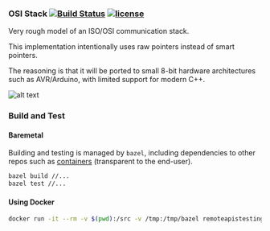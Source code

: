 ### OSI Stack [![Build Status](https://travis-ci.org/mihaigalos/osi_stack.svg?branch=master)](https://travis-ci.org/mihaigalos/osi_stack) [![license](https://img.shields.io/badge/license-GPLv3-brightgreen.svg)](LICENSE)

Very rough model of an ISO/OSI communication stack.

This implementation intentionally uses raw pointers instead of smart pointers.

The reasoning is that it will be ported to small 8-bit hardware architectures such as AVR/Arduino, with limited support for modern C++.


![alt text](screenshots/iso_osi_layers.png "ISO/OSI Layers (Rough Model).")

### Build and Test

#### Baremetal

Building and testing is managed by `bazel`, including dependencies to other repos such as [containers](https://github.com/mihaigalos/containers) (transparent to the end-user).

```bash
bazel build //...
bazel test //...
```

#### Using Docker

```bash
docker run -it --rm -v $(pwd):/src -v /tmp:/tmp/bazel remoteapistesting/bazel-build /bin/bash -c "bazel --output_base=/tmp/bazel test //..."
```